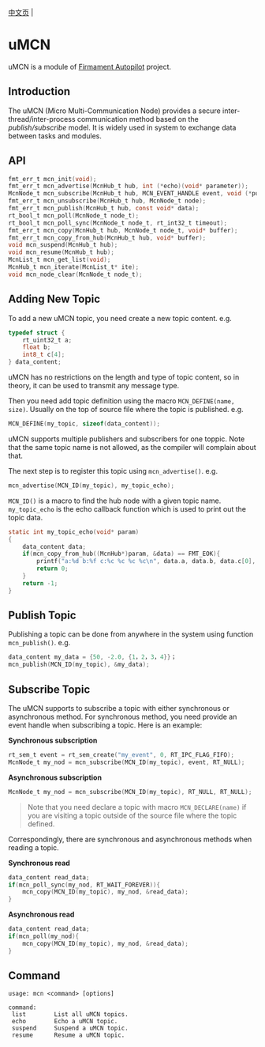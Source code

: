 
[中文页](README_cn.md) |

# uMCN

uMCN is a module of [Firmament Autopilot](https://github.com/Firmament-Autopilot) project.

## Introduction

The uMCN (Micro Multi-Communication Node) provides a secure inter-thread/inter-process communication method based on the *publish/subscribe* model. It is widely used in system to exchange data between tasks and modules.

## API

```c
fmt_err_t mcn_init(void);
fmt_err_t mcn_advertise(McnHub_t hub, int (*echo)(void* parameter));
McnNode_t mcn_subscribe(McnHub_t hub, MCN_EVENT_HANDLE event, void (*pub_cb)(void* parameter));
fmt_err_t mcn_unsubscribe(McnHub_t hub, McnNode_t node);
fmt_err_t mcn_publish(McnHub_t hub, const void* data);
rt_bool_t mcn_poll(McnNode_t node_t);
rt_bool_t mcn_poll_sync(McnNode_t node_t, rt_int32_t timeout);
fmt_err_t mcn_copy(McnHub_t hub, McnNode_t node_t, void* buffer);
fmt_err_t mcn_copy_from_hub(McnHub_t hub, void* buffer);
void mcn_suspend(McnHub_t hub);
void mcn_resume(McnHub_t hub);
McnList_t mcn_get_list(void);
McnHub_t mcn_iterate(McnList_t* ite);
void mcn_node_clear(McnNode_t node_t);
```

## Adding New Topic

To add a new uMCN topic, you need create a new topic content. e.g.

```c
typedef struct {
	rt_uint32_t a;
	float b;
	int8_t c[4];
} data_content;
```

uMCN has no restrictions on the length and type of topic content, so in theory, it can be used to transmit any message type.

Then you need add topic definition using the macro `MCN_DEFINE(name, size)`. Usually on the top of source file where the topic is published. e.g.

```c
MCN_DEFINE(my_topic, sizeof(data_content));
```

uMCN supports multiple publishers and subscribers for one toppic. Note that the same topic name is not allowed, as the compiler will complain about that.

The next step is to register this topic using `mcn_advertise()`. e.g.

```c
mcn_advertise(MCN_ID(my_topic), my_topic_echo);
```

`MCN_ID()` is a macro to find the hub node with a given topic name. `my_topic_echo` is the echo callback function which is used to print out the topic data.

```c
static int my_topic_echo(void* param)
{
	data_content data;
	if(mcn_copy_from_hub((McnHub*)param, &data) == FMT_EOK){
		printf("a:%d b:%f c:%c %c %c %c\n", data.a, data.b, data.c[0], data.c[1], data.c[2], data.c[3]);
        return 0;
	}
	return -1;
}
```

## Publish Topic

Publishing a topic can be done from anywhere in the system using function `mcn_publish()`. e.g.

```c
data_content my_data = {50, -2.0, {1，2，3，4}}；
mcn_publish(MCN_ID(my_topic), &my_data);
```

## Subscribe Topic

The uMCN supports to subscribe a topic with either synchronous or asynchronous method. For synchronous method, you need provide an event handle when subscribing a topic. Here is an example:

**Synchronous subscription**

```c
rt_sem_t event = rt_sem_create("my_event", 0, RT_IPC_FLAG_FIFO);
McnNode_t my_nod = mcn_subscribe(MCN_ID(my_topic), event, RT_NULL);
```

**Asynchronous subscription**

```c
McnNode_t my_nod = mcn_subscribe(MCN_ID(my_topic), RT_NULL, RT_NULL);
```

> Note that you need declare a topic with macro `MCN_DECLARE(name)` if you are visiting a topic outside of the source file where the topic defined.

Correspondingly, there are synchronous and asynchronous methods when reading a topic.

**Synchronous read**

```c
data_content read_data;
if(mcn_poll_sync(my_nod, RT_WAIT_FOREVER)){
	mcn_copy(MCN_ID(my_topic), my_nod, &read_data);
}
```

**Asynchronous read**

```c
data_content read_data;
if(mcn_poll(my_nod){
	mcn_copy(MCN_ID(my_topic), my_nod, &read_data);
}
```

## Command

```
usage: mcn <command> [options]

command:
 list        List all uMCN topics.
 echo        Echo a uMCN topic.
 suspend     Suspend a uMCN topic.
 resume      Resume a uMCN topic.
```
